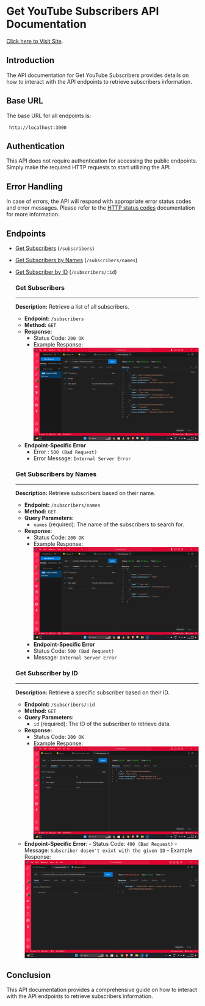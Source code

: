 # Get YouTube Subscribers API Documentation

[Click here to Visit Site](https://youtube-subs-two.vercel.app/).

## Introduction

The API documentation for Get YouTube Subscribers provides details on how to interact with the API endpoints to retrieve subscribers information.

## Base URL

The base URL for all endpoints is:

```
 http://localhost:3000
```

## Authentication

This API does not require authentication for accessing the public endpoints. Simply make the required HTTP requests to start utilizing the API.

## Error Handling

In case of errors, the API will respond with appropriate error status codes and error messages. Please refer to the [HTTP status codes](https://developer.mozilla.org/en-US/docs/Web/HTTP/Status) documentation for more information.

## Endpoints

- [Get Subscribers](#get-subscribers) (`/subscribers`)
- [Get Subscribers by Names](#get-subscribers-by-names) (`/subscribers/names`)
- [Get Subscriber by ID](#get-subscriber-by-id) (`/subscribers/:id`)

  ### Get Subscribers

  ***

  **Description:** Retrieve a list of all subscribers.

  - **Endpoint:** `/subscribers`
  - **Method:** `GET`
  - **Response:**
    - Status Code: `200 OK`
    - Example Response:
      ![Home Page](/src/images/returnSubscribers.png)
  - **Endpoint-Specific Error**
    - Error : `500 (Bad Request)`
    - Error Message: `Internal Server Error`

  ### Get Subscribers by Names

  ***

  **Description:** Retrieve subscribers based on their name.

  - **Endpoint:** `/subscribers/names `
  - **Method:** `GET`
  - **Query Parameters:**
    - `names` (required): The name of the subscribers to search for.
  - **Response:**
    - Status Code: `200 OK`
    - Example Response:
      ![Home Page](/src/images/returnSubscribersNames.png)
    - **Endpoint-Specific Error**
    - Status Code: `500 (Bad Request)`
    - Message: `Internal Server Error`

  ### Get Subscriber by ID

  ***

  **Description:** Retrieve a specific subscriber based on their ID.

  - **Endpoint:** `/subscribers/:id`
  - **Method:** `GET`
  - **Query Parameters:**
    - `id` (required): The ID of the subscriber to retrieve data.
  - **Response:**
    - Status Code: `200 OK`
    - Example Response:
      ![Home Page](/src/images/returnSubscriberIDdetails.png)
  - **Endpoint-Specific Error**: - Status Code: `400 (Bad Request)` - Message: `Subscriber dosen't exixt with the given ID` - Example Response:
    ![Id not Found](/src/images/returnIDNotFound.png)

###

## Conclusion

This API documentation provides a comprehensive guide on how to interact with the API endpoints to retrieve subscribers information.
